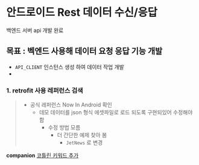 # 안드로이드 Rest 데이터 수신/응답

백엔드 서버 api 개발 완료

## 목표 : 벡엔드 사용해 데이터 요청 응답 기능 개발

 - `API_CLIENT` 인스턴스 생성 하여 데이터 작업 개발
 - 

### 1. retrofit 사용 레퍼런스 검색 

> - 공식 레퍼런스 Now In Android 확인
>    - 데모 데이터를 json 형식 에셋파일로 로드 되도록 구현되있어 수정해야함
>       - 수정 방법 모름 
>          - 더 간단한 예제 찾아 봄 
>              -  `JetNews` 로 변경


**companion** [코틀린 키워드 추가](https://kuyeol.github.io/Document/kt_keywords.html)
               

